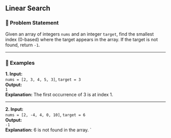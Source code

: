 ## Linear Search

### 📝 Problem Statement
Given an array of integers `nums` and an integer `target`, find the smallest index (0-based) where the target appears in the array. If the target is not found, return `-1`.

---

### 📌 Examples

**1. Input:**  
`nums = [2, 3, 4, 5, 3]`, `target = 3`  
**Output:**  
`1`  
**Explanation:** The first occurrence of 3 is at index 1.

---

**2. Input:**  
`nums = [2, -4, 4, 0, 10]`, `target = 6`  
**Output:**  
`-1`  
**Explanation:** 6 is not found in the array.
`
